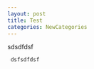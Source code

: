 ```yaml
---
layout: post
title: Test
categories: NewCategories
---
```

  sdsdfdsf
  
     dsfsdfdsf
     
     
